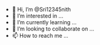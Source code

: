- 👋 Hi, I’m @Sri12345nith
- 👀 I’m interested in ...
- 🌱 I’m currently learning ...
- 💞️ I’m looking to collaborate on ...
- 📫 How to reach me ...

<!---
Sri12345nith/Sri12345nith is a ✨ special ✨ repository because its `README.md` (this file) appears on your GitHub profile.
You can click the Preview link to take a look at your changes.
--->
